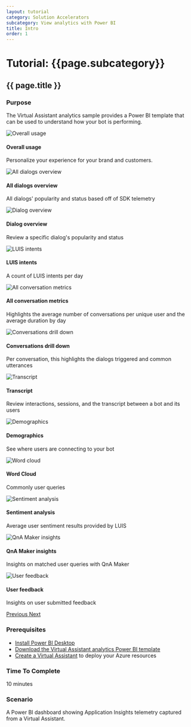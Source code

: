 ```yaml
---
layout: tutorial
category: Solution Accelerators
subcategory: View analytics with Power BI
title: Intro
order: 1
---
```


# Tutorial: {{page.subcategory}}

## {{ page.title }}

### Purpose
The Virtual Assistant analytics sample provides a Power BI template that can be used to understand how your bot is performing.

<div id="powerbi-carousel" class="carousel slide" data-ride="carousel">
  <div class="carousel-inner">
    <div class="carousel-item active">
        <div class="card">
        <img src="{{site.baseurl}}/assets/images/analytics/virtual-assistant-analytics-powerbi-1.png" class="card-img-top" alt="Overall usage">
        <div class="card-body">
            <h4 class="card-title">Overall usage</h4>
            <p class="card-text">Personalize your experience for your brand and customers.</p>
        </div>
        </div>
    </div>
    <div class="carousel-item">
        <div class="card">
        <img src="{{site.baseurl}}/assets/images/analytics/virtual-assistant-analytics-powerbi-2.png" class="card-img-top" alt="All dialogs overview">
        <div class="card-body">
            <h4 class="card-title">All dialogs overview</h4>
            <p class="card-text">All dialogs' popularity and status based off of SDK telemetry</p>
        </div>
        </div>
    </div>
        <div class="carousel-item">
        <div class="card">
        <img src="{{site.baseurl}}/assets/images/analytics/virtual-assistant-analytics-powerbi-3.png" class="card-img-top" alt="Dialog overview">
        <div class="card-body">
            <h4 class="card-title">Dialog overview</h4>
            <p class="card-text">Review a specific dialog's popularity and status</p>
        </div>
        </div>
    </div>
    <div class="carousel-item">
        <div class="card">
        <img src="{{site.baseurl}}/assets/images/analytics/virtual-assistant-analytics-powerbi-4.png" class="card-img-top" alt="LUIS intents">
        <div class="card-body">
            <h4 class="card-title">LUIS intents</h4>
            <p class="card-text">A count of LUIS intents per day</p>
        </div>
        </div>
    </div>
    <div class="carousel-item">
        <div class="card">
        <img src="{{site.baseurl}}/assets/images/analytics/virtual-assistant-analytics-powerbi-5.png" class="card-img-top" alt="All conversation metrics">
        <div class="card-body">
            <h4 class="card-title">All conversation metrics</h4>
            <p class="card-text">Highlights the average number of conversations per unique user and the average duration by day</p>
        </div>
        </div>
    </div>
    <div class="carousel-item">
        <div class="card">
        <img src="{{site.baseurl}}/assets/images/analytics/virtual-assistant-analytics-powerbi-6.png" class="card-img-top" alt="Conversations drill down">
        <div class="card-body">
            <h4 class="card-title">Conversations drill down</h4>
            <p class="card-text">Per conversation, this highlights the dialogs triggered and common utterances</p>
        </div>
        </div>
    </div>
    <div class="carousel-item">
        <div class="card">
        <img src="{{site.baseurl}}/assets/images/analytics/virtual-assistant-analytics-powerbi-7.png" class="card-img-top" alt="Transcript">
        <div class="card-body">
            <h4 class="card-title">Transcript</h4>
            <p class="card-text">Review interactions, sessions, and the transcript between a bot and its users</p>
        </div>
        </div>
    </div>
    <div class="carousel-item">
        <div class="card">
        <img src="{{site.baseurl}}/assets/images/analytics/virtual-assistant-analytics-powerbi-8.png" class="card-img-top" alt="Demographics">
        <div class="card-body">
            <h4 class="card-title">Demographics</h4>
            <p class="card-text">See where users are connecting to your bot</p>
        </div>
        </div>
    </div>
    <div class="carousel-item">
        <div class="card">
        <img src="{{site.baseurl}}/assets/images/analytics/virtual-assistant-analytics-powerbi-9.png" class="card-img-top" alt="Word cloud">
        <div class="card-body">
            <h4 class="card-title">Word Cloud</h4>
            <p class="card-text">Commonly user queries</p>
        </div>
        </div>
    </div>
    <div class="carousel-item">
        <div class="card">
        <img src="{{site.baseurl}}/assets/images/analytics/virtual-assistant-analytics-powerbi-10.png" class="card-img-top" alt="Sentiment analysis">
        <div class="card-body">
            <h4 class="card-title">Sentiment analysis</h4>
            <p class="card-text">Average user sentiment results provided by LUIS</p>
        </div>
        </div>
    </div>
    <div class="carousel-item">
    <div class="card">
        <img src="{{site.baseurl}}/assets/images/analytics/virtual-assistant-analytics-powerbi-11.png" class="card-img-top" alt="QnA Maker insights">
        <div class="card-body">
            <h4 class="card-title">QnA Maker insights</h4>
            <p class="card-text">Insights on matched user queries with QnA Maker</p>
        </div>
        </div>
    </div>
        <div class="carousel-item">
        <div class="card">
        <img src="{{site.baseurl}}/assets/images/analytics/virtual-assistant-analytics-powerbi-12.png" class="card-img-top" alt="User feedback">
        <div class="card-body">
            <h4 class="card-title">User feedback</h4>
            <p class="card-text">Insights on user submitted feedback</p>
        </div>
        </div>
    </div>
  </div>
  <a class="carousel-control-prev" href="#powerbi-carousel" role="button" data-slide="prev">
    <span class="carousel-control-prev-icon" aria-hidden="true"></span>
    <span class="sr-only">Previous</span>
  </a>
  <a class="carousel-control-next" href="#powerbi-carousel" role="button" data-slide="next">
    <span class="carousel-control-next-icon" aria-hidden="true"></span>
    <span class="sr-only">Next</span>
  </a>
</div>


### Prerequisites
* [Install Power BI Desktop](https://powerbi.microsoft.com/desktop/)
* [Download the Virtual Assistant analytics Power BI template]({{site.baseurl}}/assets/analytics/virtual-assistant-analytics-sample.pbit)
* [Create a Virtual Assistant]({{site.baseurl}}/virtual-assistant/tutorials/create-assistant/csharp/1-intro) to deploy your Azure resources

### Time To Complete
10 minutes

### Scenario
A Power BI dashboard showing Application Insights telemetry captured from a Virtual Assistant.